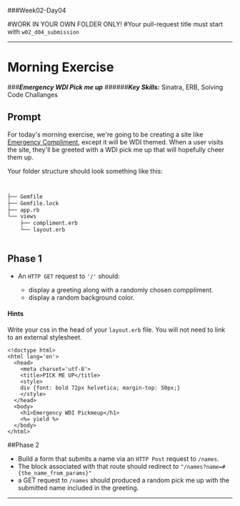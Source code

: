 ###Week02-Day04

#WORK IN YOUR OWN FOLDER ONLY!
#Your pull-request title must start with `w02_d04_submission`

---

# Morning Exercise


###***Emergency WDI Pick me up***
######***Key Skills:*** Sinatra, ERB, Solving Code Challanges


## Prompt
For today's morning exercise, we're going to be creating a site like [Emergency Compliment](http://emergencycompliment.com/), except it will be WDI themed. When a user visits the site, they'll be greeted with a WDI pick me up that will hopefully cheer them up.

Your folder structure should look something like this: 

```bash 


├── Gemfile
├── Gemfile.lock
├── app.rb
└── views
    ├── compliment.erb
    └── layout.erb
    
 ```


## Phase 1

* An `HTTP GET` request to `'/'` should:

	* display a greeting along with a randomly chosen comppliment.
	* display a random background color.


#### Hints

Write your css in the head of your `layout.erb` file.  You will not need to link to an external stylesheet.

```
<!doctype html>
<html lang='en'>
  <head>
    <meta charset='utf-8'>
    <title>PICK ME UP</title>
    <style>
    div {font: bold 72px helvetica; margin-top: 50px;}
    </style>
  </head>
  <body>
    <h1>Emergency WDI Pickmeup</h1>
    <%= yield %>
  </body>
</html>
```



##Phase 2

* Build a form that submits a name via an `HTTP Post` request to `/names`.
* The block associated with that route should redirect to `"/names?name=#{the_name_from_params}"`
* a GET request to `/names`	 should produced a random pick me up with the submitted name included in the greeting.

---